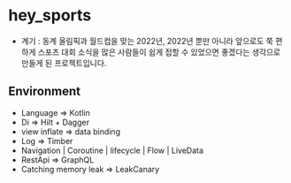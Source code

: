 hey_sports
==============================
- 계기 : 동계 올림픽과 월드컵을 맞는 2022년, 2022년 뿐만 아니라 앞으로도 쭉 편하게 스포츠 대회 소식을 많은 사람들이 쉽게 접할 수 있었으면 좋겠다는 생각으로 만들게 된 프로젝트입니다.

Environment
-------------------------------
- Language => Kotlin
- Di => Hilt + Dagger
- view inflate => data binding
- Log => Timber
- Navigation | Coroutine | lifecycle | Flow | LiveData
- RestApi => GraphQL
- Catching memory leak => LeakCanary
